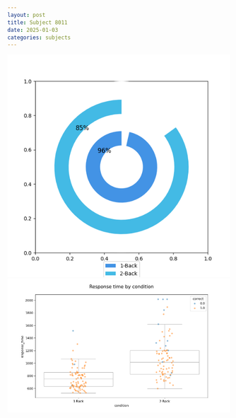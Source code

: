 ```yaml
---
layout: post
title: Subject 8011
date: 2025-01-03
categories: subjects
---
```


![](data/8011/run-23/8011_accuracy_by_condition.png)
![](data/8011/run-23/8011_response_time_by_condition.png)
